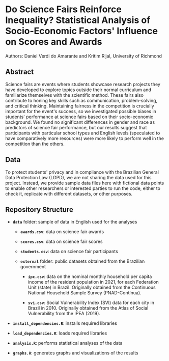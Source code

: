 # **Do Science Fairs Reinforce Inequality? Statistical Analysis of Socio-Economic Factors' Influence on Scores and Awards**

Authors: Daniel Verdi do Amarante and Kritim Rijal, University of Richmond

## **Abstract**

Science fairs are events where students showcase research projects they have developed to explore topics outside their normal curriculum and familiarize themselves with the scientific method. These fairs also contribute to honing key skills such as communication, problem-solving, and critical thinking. Maintaining fairness in the competition is crucially important for the event's success, so we investigated possible biases in students' performance at science fairs based on their socio-economic background. We found no significant differences in gender and race as predictors of science fair performance, but our results suggest that participants with particular school types and English levels (speculated to have comparatively more resources) were more likely to perform well in the competition than the others.

## **Data**

To protect students' privacy and in compliance with the Brazilian General Data Protection Law (LGPD), we are not sharing the data used for this project. Instead, we provide sample data files here with fictional data points to enable other researchers or interested parties to run the code, either to check it, replicate with different datasets, or other purposes.

## **Repository Structure**

-   **`data`** folder: sample of data in English used for the analyses

    -   **`awards.csv`**: data on science fair awards

    -   **`scores.csv`**: data on science fair scores

    -   **`students.csv`**: data on science fair participants

    -   **`external`** folder: public datasets obtained from the Brazilian government

        -   **`ipc.csv`**: data on the nominal monthly household per capita income of the resident population in 2021, for each Federation Unit (state) in Brazil. Originally obtained from the Continuous National Household Sample Survey (PNAD-Contínua).

        -   **`svi.csv`**: Social Vulnerability Index (SVI) data for each city in Brazil in 2010. Originally obtained from the Atlas of Social Vulnerability from the IPEA (2019).

-   **`install_dependencies.R`**: installs required libraries

-   **`load_dependencies.R`**: loads required libraries

-   **`analysis.R`**: performs statistical analyses of the data

-   **`graphs.R`**: generates graphs and visualizations of the results
